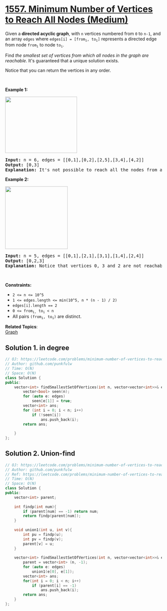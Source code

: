 # [1557. Minimum Number of Vertices to Reach All Nodes (Medium)](https://leetcode.com/problems/minimum-number-of-vertices-to-reach-all-nodes/)

<p>Given a<strong>&nbsp;directed acyclic graph</strong>,&nbsp;with&nbsp;<code>n</code>&nbsp;vertices numbered from&nbsp;<code>0</code>&nbsp;to&nbsp;<code>n-1</code>,&nbsp;and an array&nbsp;<code>edges</code>&nbsp;where&nbsp;<code>edges[i] = [from<sub>i</sub>, to<sub>i</sub>]</code>&nbsp;represents a directed edge from node&nbsp;<code>from<sub>i</sub></code>&nbsp;to node&nbsp;<code>to<sub>i</sub></code>.</p>

<p>Find <em>the smallest set of vertices from which all nodes in the graph are reachable</em>. It's guaranteed that a unique solution exists.</p>

<p>Notice that you can return the vertices in any order.</p>

<p>&nbsp;</p>
<p><strong>Example 1:</strong></p>

<p><img alt="" src="https://assets.leetcode.com/uploads/2020/07/07/untitled22.png" style="width: 231px; height: 181px;"></p>

<pre><strong>Input:</strong> n = 6, edges = [[0,1],[0,2],[2,5],[3,4],[4,2]]
<strong>Output:</strong> [0,3]
<b>Explanation: </b>It's not possible to reach all the nodes from a single vertex. From 0 we can reach [0,1,2,5]. From 3 we can reach [3,4,2,5]. So we output [0,3].</pre>

<p><strong>Example 2:</strong></p>

<p><img alt="" src="https://assets.leetcode.com/uploads/2020/07/07/untitled.png" style="width: 201px; height: 201px;"></p>

<pre><strong>Input:</strong> n = 5, edges = [[0,1],[2,1],[3,1],[1,4],[2,4]]
<strong>Output:</strong> [0,2,3]
<strong>Explanation: </strong>Notice that vertices 0, 3 and 2 are not reachable from any other node, so we must include them. Also any of these vertices can reach nodes 1 and 4.
</pre>

<p>&nbsp;</p>
<p><strong>Constraints:</strong></p>

<ul>
	<li><code>2 &lt;= n &lt;= 10^5</code></li>
	<li><code>1 &lt;= edges.length &lt;= min(10^5, n * (n - 1) / 2)</code></li>
	<li><code>edges[i].length == 2</code></li>
	<li><code>0 &lt;= from<sub>i,</sub>&nbsp;to<sub>i</sub> &lt; n</code></li>
	<li>All pairs <code>(from<sub>i</sub>, to<sub>i</sub>)</code> are distinct.</li>
</ul>

**Related Topics**:  
[Graph](https://leetcode.com/tag/graph/)

## Solution 1. in degree

```cpp
// OJ: https://leetcode.com/problems/minimum-number-of-vertices-to-reach-all-nodes/
// Author: github.com/punkfulw
// Time: O(N)
// Space: O(N)
class Solution {
public:
    vector<int> findSmallestSetOfVertices(int n, vector<vector<int>>& edges) {
        vector<bool> seen(n);
        for (auto e: edges)
            seen[e[1]] = true;
        vector<int> ans;
        for (int i = 0; i < n; i++)
            if (!seen[i])
                ans.push_back(i);
        return ans;
                
    }
};
```

## Solution 2. Union-find

```cpp
// OJ: https://leetcode.com/problems/minimum-number-of-vertices-to-reach-all-nodes/
// Author: github.com/punkfulw
// Ref: https://leetcode.com/problems/minimum-number-of-vertices-to-reach-all-nodes/discuss/806267/Union-find-straightforward-C%2B%2B
// Time: O(N)
// Space: O(N)
class Solution {
public:    
    vector<int> parent;
    
    int findp(int num){
        if (parent[num] == -1) return num;
        return findp(parent[num]);
    }
    
    void union1(int u, int v){
        int pu = findp(u);
        int pv = findp(v);
        parent[v] = u;
    }
        
    vector<int> findSmallestSetOfVertices(int n, vector<vector<int>>& edges) {
        parent = vector<int> (n, -1);
        for (auto e: edges)
            union1(e[0], e[1]);
        vector<int> ans;
        for(int i = 0; i < n; i++)
            if (parent[i] == -1)
                ans.push_back(i);
        return ans;
    }
};
```
